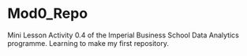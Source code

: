# Mod0_Repo
Mini Lesson Activity 0.4 of the Imperial Business School Data Analytics programme. Learning to make my first repository.
